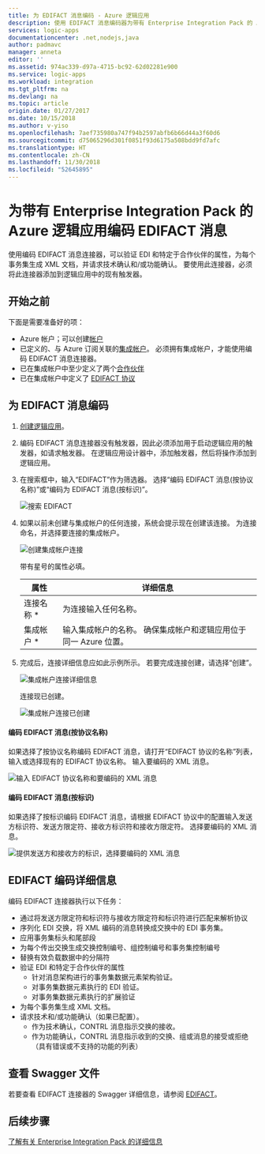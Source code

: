 ```yaml
---
title: 为 EDIFACT 消息编码 - Azure 逻辑应用
description: 使用 EDIFACT 消息编码器为带有 Enterprise Integration Pack 的 Azure 逻辑应用验证 EDI 并生成 XML
services: logic-apps
documentationcenter: .net,nodejs,java
author: padmavc
manager: anneta
editor: ''
ms.assetid: 974ac339-d97a-4715-bc92-62d02281e900
ms.service: logic-apps
ms.workload: integration
ms.tgt_pltfrm: na
ms.devlang: na
ms.topic: article
origin.date: 01/27/2017
ms.date: 10/15/2018
ms.author: v-yiso
ms.openlocfilehash: 7aef735980a747f94b2597abfb6b66d44a3f60d6
ms.sourcegitcommit: d75065296d301f0851f93d6175a508bdd9fd7afc
ms.translationtype: HT
ms.contentlocale: zh-CN
ms.lasthandoff: 11/30/2018
ms.locfileid: "52645895"
---
```

# <a name="encode-edifact-messages-for-azure-logic-apps-with-enterprise-integration-pack"></a>为带有 Enterprise Integration Pack 的 Azure 逻辑应用编码 EDIFACT 消息

使用编码 EDIFACT 消息连接器，可以验证 EDI 和特定于合作伙伴的属性，为每个事务集生成 XML 文档，并请求技术确认和/或功能确认。
要使用此连接器，必须将此连接器添加到逻辑应用中的现有触发器。

## <a name="before-you-start"></a>开始之前

下面是需要准备好的项：

* Azure 帐户；可以创建[帐户](https://www.azure.cn/pricing/1rmb-trial)
* 已定义的、与 Azure 订阅关联的[集成帐户](logic-apps-enterprise-integration-create-integration-account.md)。 必须拥有集成帐户，才能使用编码 EDIFACT 消息连接器。 
* 已在集成帐户中至少定义了两个[合作伙伴](logic-apps-enterprise-integration-partners.md)
* 已在集成帐户中定义了 [EDIFACT 协议](logic-apps-enterprise-integration-edifact.md)

## <a name="encode-edifact-messages"></a>为 EDIFACT 消息编码

1. [创建逻辑应用](quickstart-create-first-logic-app-workflow.md)。

2. 编码 EDIFACT 消息连接器没有触发器，因此必须添加用于启动逻辑应用的触发器，如请求触发器。 在逻辑应用设计器中，添加触发器，然后将操作添加到逻辑应用。

3. 在搜索框中，输入“EDIFACT”作为筛选器。 选择“编码 EDIFACT 消息(按协议名称)”或“编码为 EDIFACT 消息(按标识)”。
   
    ![搜索 EDIFACT](media/logic-apps-enterprise-integration-edifact-encode/edifactdecodeimage1.png)  

3. 如果以前未创建与集成帐户的任何连接，系统会提示现在创建该连接。 为连接命名，并选择要连接的集成帐户。

    ![创建集成帐户连接](media/logic-apps-enterprise-integration-edifact-encode/edifactencodeimage1.png)  

    带有星号的属性必填。

    | 属性 | 详细信息 |
    | --- | --- |
    | 连接名称 * |为连接输入任何名称。 |
    | 集成帐户 * |输入集成帐户的名称。 确保集成帐户和逻辑应用位于同一 Azure 位置。 |

5. 完成后，连接详细信息应如此示例所示。 若要完成连接创建，请选择“创建”。

    ![集成帐户连接详细信息](media/logic-apps-enterprise-integration-edifact-encode/edifactencodeimage2.png)

    连接现已创建。

    ![集成帐户连接已创建](media/logic-apps-enterprise-integration-edifact-encode/edifactencodeimage4.png)

#### <a name="encode-edifact-message-by-agreement-name"></a>编码 EDIFACT 消息(按协议名称)

如果选择了按协议名称编码 EDIFACT 消息，请打开“EDIFACT 协议的名称”列表，输入或选择现有的 EDIFACT 协议名称。 输入要编码的 XML 消息。

![输入 EDIFACT 协议名称和要编码的 XML 消息](media/logic-apps-enterprise-integration-edifact-encode/edifactencodeimage6.png)

#### <a name="encode-edifact-message-by-identities"></a>编码 EDIFACT 消息(按标识)

如果选择了按标识编码 EDIFACT 消息，请根据 EDIFACT 协议中的配置输入发送方标识符、发送方限定符、接收方标识符和接收方限定符。 选择要编码的 XML 消息。

![提供发送方和接收方的标识，选择要编码的 XML 消息](media/logic-apps-enterprise-integration-edifact-encode/edifactencodeimage7.png)

## <a name="edifact-encode-details"></a>EDIFACT 编码详细信息

编码 EDIFACT 连接器执行以下任务： 

* 通过将发送方限定符和标识符与接收方限定符和标识符进行匹配来解析协议
* 序列化 EDI 交换，将 XML 编码的消息转换成交换中的 EDI 事务集。
* 应用事务集标头和尾部段
* 为每个传出交换生成交换控制编号、组控制编号和事务集控制编号
* 替换有效负载数据中的分隔符
* 验证 EDI 和特定于合作伙伴的属性
  * 针对消息架构进行的事务集数据元素架构验证。
  * 对事务集数据元素执行的 EDI 验证。
  * 对事务集数据元素执行的扩展验证
* 为每个事务集生成 XML 文档。
* 请求技术和/或功能确认（如果已配置）。
  * 作为技术确认，CONTRL 消息指示交换的接收。
  * 作为功能确认，CONTRL 消息指示收到的交换、组或消息的接受或拒绝（具有错误或不支持的功能的列表）

## <a name="view-swagger-file"></a>查看 Swagger 文件
若要查看 EDIFACT 连接器的 Swagger 详细信息，请参阅 [EDIFACT](/connectors/edifact/)。

## <a name="next-steps"></a>后续步骤
[了解有关 Enterprise Integration Pack 的详细信息](logic-apps-enterprise-integration-overview.md "了解 Enterprise Integration Pack") 

